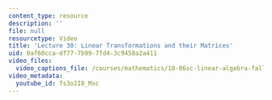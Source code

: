 ```yaml
---
content_type: resource
description: ''
file: null
resourcetype: Video
title: 'Lecture 30: Linear Transformations and their Matrices'
uid: 0af60cca-df77-7b99-7fd4-3c9458a2a411
video_files:
  video_captions_file: /courses/mathematics/18-06sc-linear-algebra-fall-2011/resource-index/lecture-30-linear-transformations-and-their-matrices/Ts3o2I8_Mxc.vtt
video_metadata:
  youtube_id: Ts3o2I8_Mxc
---
```

